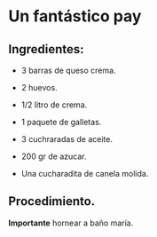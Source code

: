 # Un fantástico pay

## Ingredientes:

- 3 barras de queso crema.
- 2 huevos.
- 1/2 litro de crema.
- 1 paquete de galletas.

- 3 cuchraradas de aceite.
- 200 gr de azucar.
- Una cucharadita de canela molida.


## Procedimiento.

**Importante** hornear a baño maría.
